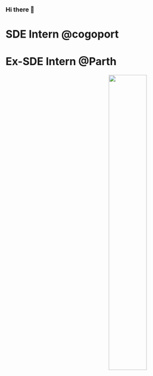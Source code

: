 ### Hi there 👋
# SDE Intern @cogoport
# Ex-SDE Intern @Parth


<span>
  <img align="right" width="45%" src="https://github-contribution-stats.vercel.app/api/?username=ankitkumar1578114">
</span>
<p style="color:blue;font-size:18px;">


</p>

